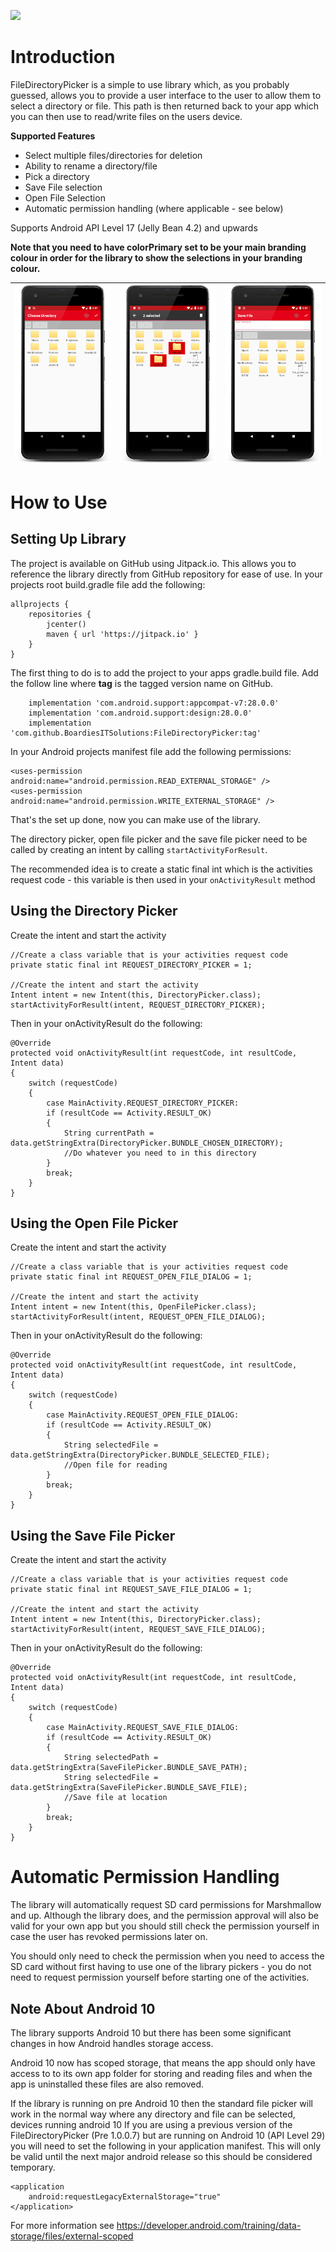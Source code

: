 [![](https://jitpack.io/v/BoardiesITSolutions/FileDirectoryPicker.svg)](https://jitpack.io/#BoardiesITSolutions/FileDirectoryPicker)
# Introduction
FileDirectoryPicker is a simple to use library which, as you probably guessed, allows you to provide
a user interface to the user to allow them to select a directory or file. This path is then
returned back to your app which you can then use to read/write files on the users device.

**Supported Features**
* Select multiple files/directories for deletion
* Ability to rename a directory/file
* Pick a directory
* Save File selection
* Open File Selection
* Automatic permission handling (where applicable - see below)

Supports Android API Level 17 (Jelly Bean 4.2) and upwards

**Note that you need to have colorPrimary set to be your main branding colour in order
for the library to show the selections in your branding colour.**

|![Directory Picker](screenshots/dir_picker.png)|![Selection](screenshots/selection.png)|![Save File](screenshots/save_file.png)|
|---|---|---|

# How to Use

## Setting Up Library
The project is available on GitHub using Jitpack.io. This allows you to reference the library
directly from GitHub repository for ease of use. In your projects root build.gradle file add the
following:
```
allprojects {
    repositories {
        jcenter()
        maven { url 'https://jitpack.io' }
    }
}
```
The first thing to do is to add the project to your apps gradle.build file. Add the follow line where
**tag** is the tagged version name on GitHub.

```
    implementation 'com.android.support:appcompat-v7:28.0.0'
    implementation 'com.android.support:design:28.0.0'
    implementation 'com.github.BoardiesITSolutions:FileDirectoryPicker:tag'
```

In your Android projects manifest file add the following permissions:
```
<uses-permission android:name="android.permission.READ_EXTERNAL_STORAGE" />
<uses-permission android:name="android.permission.WRITE_EXTERNAL_STORAGE" />
```

That's the set up done, now you can make use of the library.

The directory picker, open file picker and the save file picker need to be called by
creating an intent by calling `startActivityForResult`.

The recommended idea is to create a static final int which is the activities request code - this
variable is then used in your `onActivityResult` method

## Using the Directory Picker
Create the intent and start the activity
```
//Create a class variable that is your activities request code
private static final int REQUEST_DIRECTORY_PICKER = 1;

//Create the intent and start the activity
Intent intent = new Intent(this, DirectoryPicker.class);
startActivityForResult(intent, REQUEST_DIRECTORY_PICKER);
```

Then in your onActivityResult do the following:
```
@Override
protected void onActivityResult(int requestCode, int resultCode, Intent data)
{
    switch (requestCode)
    {
        case MainActivity.REQUEST_DIRECTORY_PICKER:
        if (resultCode == Activity.RESULT_OK)
        {
            String currentPath = data.getStringExtra(DirectoryPicker.BUNDLE_CHOSEN_DIRECTORY);
            //Do whatever you need to in this directory
        }
        break;
    }
}
```

## Using the Open File Picker
Create the intent and start the activity
```
//Create a class variable that is your activities request code
private static final int REQUEST_OPEN_FILE_DIALOG = 1;

//Create the intent and start the activity
Intent intent = new Intent(this, OpenFilePicker.class);
startActivityForResult(intent, REQUEST_OPEN_FILE_DIALOG);
```

Then in your onActivityResult do the following:
```
@Override
protected void onActivityResult(int requestCode, int resultCode, Intent data)
{
    switch (requestCode)
    {
        case MainActivity.REQUEST_OPEN_FILE_DIALOG:
        if (resultCode == Activity.RESULT_OK)
        {
            String selectedFile = data.getStringExtra(DirectoryPicker.BUNDLE_SELECTED_FILE);
            //Open file for reading
        }
        break;
    }
}
```

## Using the Save File Picker
Create the intent and start the activity
```
//Create a class variable that is your activities request code
private static final int REQUEST_SAVE_FILE_DIALOG = 1;

//Create the intent and start the activity
Intent intent = new Intent(this, DirectoryPicker.class);
startActivityForResult(intent, REQUEST_SAVE_FILE_DIALOG);
```

Then in your onActivityResult do the following:
```
@Override
protected void onActivityResult(int requestCode, int resultCode, Intent data)
{
    switch (requestCode)
    {
        case MainActivity.REQUEST_SAVE_FILE_DIALOG:
        if (resultCode == Activity.RESULT_OK)
        {
            String selectedPath = data.getStringExtra(SaveFilePicker.BUNDLE_SAVE_PATH);
            String selectedFile = data.getStringExtra(SaveFilePicker.BUNDLE_SAVE_FILE);
            //Save file at location
        }
        break;
    }
}
```

# Automatic Permission Handling
The library will automatically request SD card permissions for Marshmallow and up. Although the library does, and the permission approval will also be valid for your own app but you should still check the permission yourself in case the user has revoked permissions later on. 

You should only need to check the permission when you need to access the SD card without first having to use one of the library pickers - you do not need to request permission yourself before starting one of the activities. 

## Note About Android 10
The library supports Android 10 but there has been some significant changes in how Android 
handles storage access. 

Android 10 now has scoped storage, that means the app should only have access to to its own app folder for storing and reading files and when the app is uninstalled
these files are also removed. 

If the library is running on pre Android 10 then the standard file picker will work in the normal way where any directory and file can be selected, devices running android 10
If you are using a previous version of the FileDirectoryPicker (Pre 1.0.0.7) but are running on Android 10 (API Level 29) you will need to set the following in your application
manifest. This will only be valid until the next major android release so this should be considered temporary. 
```
<application
    android:requestLegacyExternalStorage="true"
</application>
```

For more information see https://developer.android.com/training/data-storage/files/external-scoped

